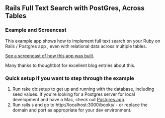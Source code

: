 ## Rails Full Text Search with PostGres, Across Tables
### Example and Screencast

This example app shows how to implement full text search on your Ruby on Rails / Postgres app , even with relational data across multiple tables.

[See a screencast of how this app was built](http://aspiringwebdev.com/full-text-search-with-rails-and-postgres-across-multiple-tables/).

Many thanks to thoughtbot for excellent blog entries about this.

### Quick setup if you want to step through the example
1. Run rake db:setup to get up and running with the database, including seed values. If you're looking for a Postgres server for local development and have a Mac, check out [Postgres.app](http://postgresapp.com/).
1. Run rails s and go to http://localhost:3000/books/ - or replace the domain and port as appropriate for your dev environment.
